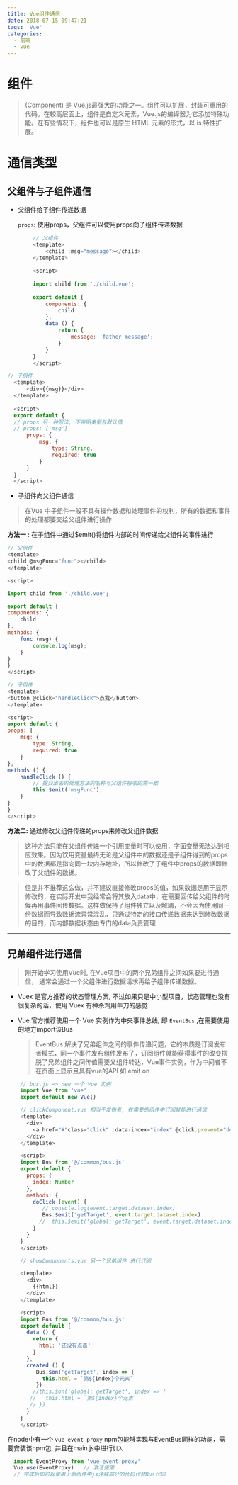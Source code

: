 ```yaml
---
title: Vue组件通信
date: 2018-07-15 09:47:21
tags: 'Vue'
categories: 
  - 前端
  - vue
---
```

 

# 组件  
   > (Component) 是 Vue.js最强大的功能之一。组件可以扩展，封装可重用的代码。在较高层面上，组件是自定义元素，Vue.js的编译器为它添加特殊功能。在有些情况下，组件也可以是原生 HTML 元素的形式，以 is 特性扩展。

# 通信类型  
## 父组件与子组件通信  

- 父组件给子组件传递数据  
    
    `props`: 使用props，父组件可以使用props向子组件传递数据  
      
```js
        // 父组件 
        <template>
            <child :msg="message"></child>
        </template>
         
        <script>
    
        import child from './child.vue';
         
        export default {
            components: {
                child
            },
            data () {
                return {
                    message: 'father message';
                }
            }
        }
        </script>
```

```js
// 子组件
  <template>
      <div>{{msg}}</div>
  </template>
    
  <script>
  export default {
  // props 另一种写法, 不声明类型与默认值
  // props: ['msg']
      props: {
          msg: {
              type: String,
              required: true
          }
      }
  }
  </script>
```  

- 子组件向父组件通信  

> 在Vue 中子组件一般不具有操作数据和处理事件的权利，所有的数据和事件的处理都要交给父组件进行操作  

**方法一 :** 在子组件中通过$emit()将组件内部的时间传递给父组件的事件进行   

```js  
// 父组件
<template>
<child @msgFunc="func"></child>
</template>

<script>

import child from './child.vue';

export default {
components: {
    child
},
methods: {
    func (msg) {
        console.log(msg);
    }
}
}
</script>

// 子组件  
<template>
<button @click="handleClick">点我</button>
</template>

<script>
export default {
props: {
    msg: {
        type: String,
        required: true
    }
},
methods () {
    handleClick () {
        // 提交出去的处理方法的名称与父组件接收的需一致
        this.$emit('msgFunc');
    }
}
}
</script>  
```  

**方法二:** 通过修改父组件传递的props来修改父组件数据  
> 这种方法只能在父组件传递一个引用变量时可以使用，字面变量无法达到相应效果。因为饮用变量最终无论是父组件中的数据还是子组件得到的props中的数据都是指向同一块内存地址，所以修改了子组件中props的数据即修改了父组件的数据。

> 但是并不推荐这么做，并不建议直接修改props的值，如果数据是用于显示修改的，在实际开发中我经常会将其放入data中，在需要回传给父组件的时候再用事件回传数据。这样做保持了组件独立以及解耦，不会因为使用同一份数据而导致数据流异常混乱，只通过特定的接口传递数据来达到修改数据的目的，而内部数据状态由专门的data负责管理  

---  

## 兄弟组件进行通信  

> 刚开始学习使用Vue时, 在Vue项目中的两个兄弟组件之间如果要进行通信， 通常会通过一个父组件进行数据请求再给子组件传递数据。    


- Vuex 是官方推荐的状态管理方案, 不过如果只是中小型项目，状态管理也没有很复杂的话，使用 Vuex 有种杀鸡用牛刀的感觉    

- Vue 官方推荐使用一个 Vue 实例作为中央事件总线, 即 `EventBus`  ,在需要使用的地方import该Bus   

  > EventBus 解决了兄弟组件之间的事件传递问题，它的本质是订阅发布者模式，同一个事件发布组件发布了，订阅组件就能获得事件的改变摆脱了兄弟组件之间传值需要父组件转达，Vue事件实例，作为中间者不在页面上显示且具有vue的API 如 emit on   

```js  
    // bus.js => new 一个 Vue 实例
    import Vue from 'vue'
    export default new Vue()  

    // clickComponent.vue 相当于发布者, 在需要的组件中订阅就能进行通信
    <template>
      <div>
        <a href="#"class="click" :data-index="index" @click.prevent="doClick($event)">点我</a>
      </div>
    </template>

    <script>
    import Bus from '@/common/bus.js'
    export default {
      props: {
        index: Number
      },
      methods: {
        doClick (event) {
           // console.log(event.target.dataset.index)
           Bus.$emit('getTarget', event.target.dataset.index)
          //  this.$emit('global: getTarget', event.target.dataset.index)
        }
      }
    }
    </script>

    // showComponents.vue 另一个兄弟组件 进行订阅

    <template>
      <div>
        {{html}}
      </div>
    </template>

    <script>
    import Bus from '@/common/bus.js'
    export default {
      data () {
        return {
          html: '还没有点击'
        }
      },
      created () {
         Bus.$on('getTarget', index => {
           this.html = `第${index}个元素`
         })
        //this.$on('global: getTarget', index => {
       //   this.html = `第${index}个元素`
       // })
      }
    }
    </script>
```  
  在node中有一个 `vue-event-proxy` npm包能够实现与EventBus同样的功能，需要安装该npm包, 并且在main.js中进行`引入 `  


```js
  import EventProxy from 'vue-event-proxy'
  Vue.use(EventProxy)   // 激活使用
  // 完成后即可以使用上面组件中js注释部分的代码代替Bus代码
```







